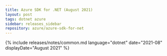 ```yaml
---
title: Azure SDK for .NET (August 2021)
layout: post
tags: dotnet azure
sidebar: releases_sidebar
repository: azure/azure-sdk-for-net
---
```

{% include releases/notes/common.md language="dotnet" date="2021-08" displayDate="August 2021" %}